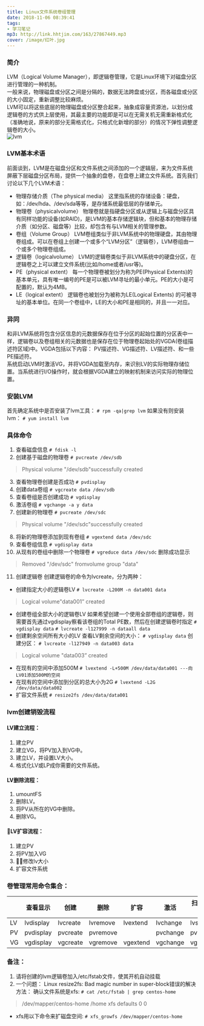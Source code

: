 ```yaml
---
title: Linux文件系统卷组管理
date: 2018-11-06 08:39:41
tags:
- 学习笔记
mp3: http://link.hhtjim.com/163/27867449.mp3
cover: /image/红叶.jpg
---
```

### 简介
LVM（Logical Volume Manager），即逻辑卷管理，它是Linux环境下对磁盘分区进行管理的一种机制。  
一般来说，物理磁盘或分区之间是分隔的，数据无法跨盘或分区，而各磁盘或分区的大小固定，重新调整比较麻烦。  
LVM可以将这些底层的物理磁盘或分区整合起来，抽象成容量资源池，以划分成逻辑卷的方式供上层使用，其最主要的功能即是可以在无需关机无需重新格式化（准确地说，原来的部分无需格式化，只格式化新增的部分）的情况下弹性调整逻辑卷的大小。  
![lvm](/image/lvm.jpg "lvm")
### LVM基本术语
前面谈到，LVM是在磁盘分区和文件系统之间添加的一个逻辑层，来为文件系统屏蔽下层磁盘分区布局，提供一个抽象的盘卷，在盘卷上建立文件系统。首先我们讨论以下几个LVM术语：
- 物理存储介质（The physical media）
这里指系统的存储设备：硬盘，如：/dev/hda、/dev/sda等等，是存储系统最低层的存储单元。
- 物理卷（physicalvolume）
物理卷就是指硬盘分区或从逻辑上与磁盘分区具有同样功能的设备(如RAID)，是LVM的基本存储逻辑块，但和基本的物理存储介质（如分区、磁盘等）比较，却包含有与LVM相关的管理参数。
- 卷组（Volume Group）
LVM卷组类似于非LVM系统中的物理硬盘，其由物理卷组成。可以在卷组上创建一个或多个“LVM分区”（逻辑卷），LVM卷组由一个或多个物理卷组成。
- 逻辑卷（logicalvolume）
LVM的逻辑卷类似于非LVM系统中的硬盘分区，在逻辑卷之上可以建立文件系统(比如/home或者/usr等)。
- PE（physical extent）
每一个物理卷被划分为称为PE(Physical Extents)的基本单元，具有唯一编号的PE是可以被LVM寻址的最小单元。PE的大小是可配置的，默认为4MB。
- LE（logical extent）
逻辑卷也被划分为被称为LE(Logical Extents) 的可被寻址的基本单位。在同一个卷组中，LE的大小和PE是相同的，并且一一对应。  

### 异同
和非LVM系统将包含分区信息的元数据保存在位于分区的起始位置的分区表中一样，逻辑卷以及卷组相关的元数据也是保存在位于物理卷起始处的VGDA(卷组描述符区域)中。VGDA包括以下内容： PV描述符、VG描述符、LV描述符、和一些PE描述符。  
系统启动LVM时激活VG，并将VGDA加载至内存，来识别LV的实际物理存储位置。当系统进行I/O操作时，就会根据VGDA建立的映射机制来访问实际的物理位置。
### 安装LVM
首先确定系统中是否安装了lvm工具：
`# rpm -qa|grep lvm`
如果没有则安装lvm：
`# yum install lvm`
### 具体命令
1. 查看磁盘信息
`# fdisk -l`
2. 创建基于磁盘的物理卷
`# pvcreate /dev/sdb`
>Physical volume "/dev/sdb"successfully created

3. 查看物理卷创建是否成功
`# pvdisplay`
4. 创建data卷组
`# vgcreate data /dev/sdb`
5. 查看卷组是否创建成功
`# vgdisplay`
6. 激活卷组
`# vgchange -a y data`
7. 创建新的物理卷
`# pvcreate /dev/sdc`
>Physical volume "/dev/sdc"successfully created

8. 将新的物理卷添加到现有卷组
`# vgextend data /dev/sdc`
9. 查看卷组信息
`# vgdisplay data`
10. 从现有的卷组中删除一个物理卷
`# vgreduce data /dev/sdc`
删除成功显示
>Removed "/dev/sdc" fromvolume group "data"

11. 创建逻辑卷
创建逻辑卷的命令为lvcreate，分为两种：
- 创建指定大小的逻辑卷LV
`# lvcreate -L200M -n data001 data`
>Logical volume"data001” created

- 创建卷组全部大小的逻辑卷LV
如果希望创建一个使用全部卷组的逻辑卷，则需要首先通过vgdisplay察看该卷组的Total PE数，然后在创建逻辑卷时指定
`# vgdisplay data`
`# lvcreate -l127999 -n dataall data`
- 创建剩余空间所有大小的LV
查看LV剩余空间的大小：
`# vgdisplay data`
创建分区：
`# lvcreate -l127949 -n data003 data`
>Logical volume "data003” created

- 在现有的空间中添加500M
`# lvextend -L+500M /dev/data/data001 ---向LV01添加500M的空间`
- 在现有的空间中添加到分区的总大小为2G
`# lvextend -L2G /dev/data/data002`
- 扩容文件系统
`# resize2fs /dev/data/data001`

### lvm创建销毁流程
#### LV建立流程：
1. 建立PV
2. 建立VG，将PV加入到VG中。
3. 建立LV，并设置LV大小。
4. 格式化LV或LP成你需要的文件系统。  

#### LV删除流程：
1. umountFS
2. 删除LV。
3. 将PV从所在的VG中删除。
4. 删除VG。  

#### LV扩容流程：
1. 建立PV
2. 将PV加入VG
3. 修改lv大小
4. 扩容文件系统

### 卷管理常用命令集合：

|    |查看显示     |创建     |删除   |扩容       |激活     |扫描查找|
|----|------------|--------|-------|---------|---------|-------|
|LV  |lvdisplay  |lvcreate |lvremove|lvextend|lvchange|lvscan|
|PV  |pvdisplay  |pvcreate |pvremove|        |pvchange|pvscan|
|VG  |vgdisplay  |vgcreate |vgremove|vgextend|vgchange|vgscan|
### 备注：
1. 请将创建的lvm逻辑卷加入/etc/fstab文件，使其开机自动挂载
2. 一个问题：
Linux resize2fs: Bad magic number in super-block错误的解决方法：
确认文件系统是xfs:
`# cat /etc/fstab | grep centos-home`
>/dev/mapper/centos-home /home                   xfs     defaults        0 0

- xfs用以下命令来扩磁盘空间:
`# xfs_growfs /dev/mapper/centos-home`

